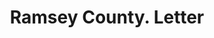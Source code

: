---
doi: 10.7916/D8H71SV6
date_other: '1880'
date_other_textual: 1880-1889
form: correspondence
genre:
- Letters (correspondence)
name:
- Ramsey County
object_in_context_url: https://biggert.cul.columbia.edu/items/view/ave_biggert_00754
subject_hierarchical_geographic:
- Devils Lake, United States
subject_name:
- Ramsey County
title: Ramsey County. Letter
sort_title: Ramsey County. Letter
call_number: ave_biggert_00754
coordinates:
- 48.11666666666667,-98.86666666666666
pid: ave_biggert_00754
identifiers: ave_biggert_00754
permalink: /biggert/ave_biggert_00754/
layout: iiif-image-page
---
